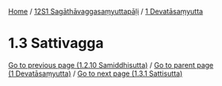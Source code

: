 
[Home](/) / [12S1 Sagāthāvaggasaṃyuttapāḷi](../../12S1.md) / [1 Devatāsaṃyutta](../1.md)

# 1.3 Sattivagga


[Go to previous page (1.2.10 Samiddhisutta)](1.2/1.2.10.md) / [Go to parent page (1 Devatāsaṃyutta)](../1.md) / [Go to next page (1.3.1 Sattisutta)](1.3/1.3.1.md)


